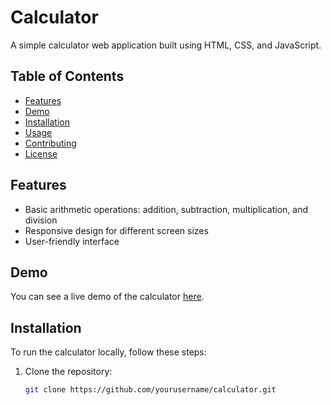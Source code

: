 # Calculator

A simple calculator web application built using HTML, CSS, and JavaScript.

## Table of Contents

- [Features](#features)
- [Demo](#demo)
- [Installation](#installation)
- [Usage](#usage)
- [Contributing](#contributing)
- [License](#license)

## Features

- Basic arithmetic operations: addition, subtraction, multiplication, and division
- Responsive design for different screen sizes
- User-friendly interface

## Demo

You can see a live demo of the calculator [here](#).

## Installation

To run the calculator locally, follow these steps:

1. Clone the repository:

   ```bash
   git clone https://github.com/yourusername/calculator.git
